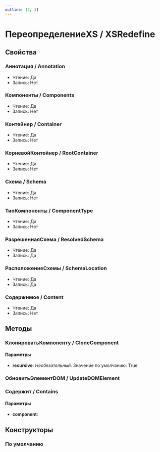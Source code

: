 ```yaml
---
outline: [2, 3]
---
```


# ПереопределениеXS / XSRedefine


## Свойства


### Аннотация / Annotation

* Чтение: Да
* Запись: Нет

### Компоненты / Components

* Чтение: Да
* Запись: Нет

### Контейнер / Container

* Чтение: Да
* Запись: Нет

### КорневойКонтейнер / RootContainer

* Чтение: Да
* Запись: Нет

### Схема / Schema

* Чтение: Да
* Запись: Нет

### ТипКомпоненты / ComponentType

* Чтение: Да
* Запись: Нет

### РазрешеннаяСхема / ResolvedSchema

* Чтение: Да
* Запись: Да

### РасположениеСхемы / SchemaLocation

* Чтение: Да
* Запись: Да

### Содержимое / Content

* Чтение: Да
* Запись: Нет

## Методы


### КлонироватьКомпоненту / CloneComponent


#### Параметры

* **recursive**:  *Необязательный*. Значение по умолчанию: True

### ОбновитьЭлементDOM / UpdateDOMElement


### Содержит / Contains


#### Параметры

* **component**: 

## Конструкторы


### По умолчанию

